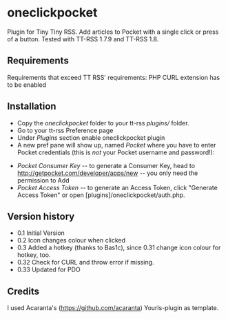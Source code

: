 oneclickpocket
==============

Plugin for Tiny Tiny RSS. Add articles to Pocket with a single click or press of a button. Tested with TT-RSS 1.7.9 and TT-RSS 1.8.


Requirements
------------
Requirements that exceed TT RSS' requirements: PHP CURL extension has to be enabled

Installation
------------
* Copy the *oneclickpocket* folder to your tt-rss *plugins/* folder.
* Go to your tt-rss Preference page
* Under *Plugins* section enable oneclickpocket plugin
* A new pref pane will show up, named *Pocket* where you have to enter Pocket credentials (this is *not* your Pocket username and password!):
+ *Pocket Consumer Key* -- to generate a Consumer Key, head to http://getpocket.com/developer/apps/new -- you only need the permission to Add
+ *Pocket Access Token* -- to generate an Access Token, click "Generate Access Token" or open [plugins]/oneclickpocket/auth.php.

Version history
---------------
* 0.1 Initial Version
* 0.2 Icon changes colour when clicked
* 0.3 Added a hotkey (thanks to Bas1c), since 0.31 change icon colour for hotkey, too.
* 0.32 Check for CURL and throw error if missing.
* 0.33 Updated for PDO

Credits
-------
I used Acaranta's (https://github.com/acaranta) Yourls-plugin as template.

